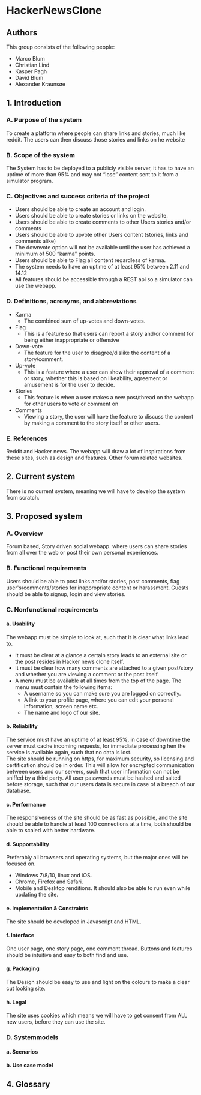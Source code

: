 # HackerNewsClone

## Authors
This group consists of the following people:
- Marco Blum
- Christian Lind
- Kasper Pagh
- David Blum
- Alexander Kraunsøe

## 1. Introduction

### A. Purpose of the system
To create a platform where people can share links and stories, much like reddit. The users can then discuss those stories and links on he website

### B. Scope of the system
The System has to be deployed to a publicly visible server, it has to have an uptime of more than 95% and may not “lose” content sent to it from a simulator program.

### C. Objectives and success criteria of the project
- Users should be able to create an account and login.
- Users should be able to create stories or links on the website.
- Users should be able to create comments to other Users stories and/or comments
- Users should be able to upvote other Users content (stories, links and comments alike)
- The downvote option will not be available until the user has achieved a minimum of 500 “karma” points.
- Users should be able to Flag all content regardless of karma.
- The system needs to have an uptime of at least 95% between 2.11 and 14.12
- All features should be accessible through a REST api so a simulator can use the webapp.

### D. Definitions, acronyms, and abbreviations
- Karma
  - The combined sum of up-votes and down-votes. 
- Flag
  - This is a feature so that users can report a story and/or comment for being either inappropriate or offensive
- Down-vote 
  - The feature for the user to disagree/dislike the content of a story/comment.
- Up-vote 
  - This is a feature where a user can show their approval of a comment or story, whether this is based on likeability, agreement  or amusement is for the user to decide.
- Stories
  - This feature is when a user makes a new post/thread on the webapp for other users to vote or comment on
- Comments
  - Viewing a story, the user will have the feature to discuss the content by making a comment to the story itself or other users.

### E. References
Reddit and Hacker news. The webapp will draw a lot of inspirations from these sites, such as design and features.
Other forum related websites.

## 2. Current system
There is no current system, meaning we will have to develop the system from scratch.

## 3. Proposed system

### A. Overview
Forum based, Story driven social webapp. where users can share stories from all over the web or post their own personal experiences.

### B. Functional requirements
Users should be able to post links and/or stories, post comments, flag user's/comments/stories for inappropriate content or harassment.
Guests should be able to signup, login and view stories.

### C. Nonfunctional requirements

#### a. Usability
The webapp must be simple to look at, such that it is clear what links lead to. 
- It must be clear at a glance a certain story leads to an external site or the post resides in Hacker news clone itself. 
- It must be clear how many comments are attached to a given post/story and whether you are viewing a comment or the post itself.
- A menu must be available at all times from the top of the page. The menu must contain the following items:
  - A username so you can make sure you are logged on correctly.
  - A link to your profile page, where you can edit your personal information, screen name etc.
  - The name and logo of our site.

#### b. Reliability
The service must have an uptime of at least 95%, in case of downtime the server must cache incoming requests, for immediate processing hen the service is available again,  such that no data is lost.  
The site should be running on https, for maximum security, so licensing and certification should be in order. This will allow for encrypted communication between users and our servers, such that user information can not be sniffed by a third party. 
All user passwords must be hashed and salted before storage, such that our users data is secure in case of a breach of our database. 

#### c. Performance
The responsiveness of the site should be as fast as possible, and the site should be able to handle at least 100 connections at a time, both should be able to scaled with better hardware.

#### d. Supportability
Preferably all browsers and operating systems, but the major ones will be focused on. 
- Windows 7/8/10, linux and iOS.
- Chrome, Firefox and Safari.
- Mobile and Desktop renditions.
It should also be able to run even while updating the site.

#### e. Implementation & Constraints
The site should be developed in Javascript and HTML. 

#### f. Interface
One user page, one story page, one comment thread.
Buttons and features should be intuitive and easy to both find and use.

#### g. Packaging
The Design should be easy to use and light on the colours to make a clear cut looking site.

#### h. Legal
The site uses cookies which means we will have to get consent from ALL new users, before they can use the site.

### D. Systemmodels

#### a. Scenarios

#### b. Use case model

## 4. Glossary

